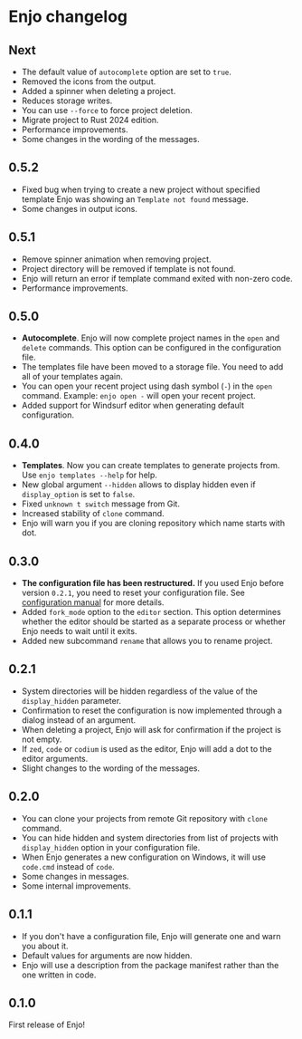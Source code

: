 # Enjo changelog

## Next

- The default value of `autocomplete` option are set to `true`.
- Removed the icons from the output.
- Added a spinner when deleting a project.
- Reduces storage writes.
- You can use `--force` to force project deletion.
- Migrate project to Rust 2024 edition.
- Performance improvements.
- Some changes in the wording of the messages.

## 0.5.2

- Fixed bug when trying to create a new project without specified template Enjo was showing an `Template not found` message.
- Some changes in output icons.

## 0.5.1

- Remove spinner animation when removing project.
- Project directory will be removed if template is not found.
- Enjo will return an error if template command exited with non-zero code.
- Performance improvements.

## 0.5.0

- **Autocomplete**. Enjo will now complete project names in the `open` and `delete` commands. This option can be configured in the configuration file.
- The templates file have been moved to a storage file. You need to add all of your templates again.
- You can open your recent project using dash symbol (`-`) in the `open` command. Example: `enjo open -` will open your recent project.
- Added support for Windsurf editor when generating default configuration.

## 0.4.0

- **Templates**. Now you can create templates to generate projects from. Use `enjo templates --help` for help.
- New global argument `--hidden` allows to display hidden even if `display_option` is set to `false`.
- Fixed `unknown t switch` message from Git.
- Increased stability of `clone` command.
- Enjo will warn you if you are cloning repository which name starts with dot.

## 0.3.0

- **The configuration file has been restructured.** If you used Enjo before version `0.2.1`, you need to reset your configuration file. See [configuration manual](docs/CONFIGURATION.md) for more details.
- Added `fork_mode` option to the `editor` section. This option determines whether the editor should be started as a separate process or whether Enjo needs to wait until it exits.
- Added new subcommand `rename` that allows you to rename project.

## 0.2.1

- System directories will be hidden regardless of the value of the `display_hidden` parameter.
- Confirmation to reset the configuration is now implemented through a dialog instead of an argument.
- When deleting a project, Enjo will ask for confirmation if the project is not empty.
- If `zed`, `code` or `codium` is used as the editor, Enjo will add a dot to the editor arguments.
- Slight changes to the wording of the messages.

## 0.2.0

- You can clone your projects from remote Git repository with `clone` command.
- You can hide hidden and system directories from list of projects with `display_hidden` option in your configuration file.
- When Enjo generates a new configuration on Windows, it will use `code.cmd` instead of `code`.
- Some changes in messages.
- Some internal improvements.

## 0.1.1

- If you don't have a configuration file, Enjo will generate one and warn you about it.
- Default values for arguments are now hidden.
- Enjo will use a description from the package manifest rather than the one written in code.

## 0.1.0

First release of Enjo!
